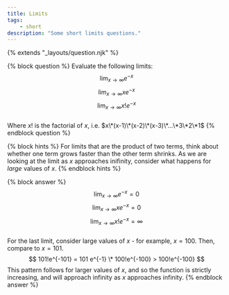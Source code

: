 ```yaml
---
title: Limits
tags:
    - short
description: "Some short limits questions."
---
```

{% extends "_layouts/question.njk" %}

{% block question %}
Evaluate the following limits:
$$ \lim_{x \to \infty} e^{-x} $$
$$ \lim_{x \to \infty} xe^{-x} $$
$$ \lim_{x \to \infty} x!e^{-x} $$  
Where $x!$ is the factorial of $x$, i.e. $x\*(x-1)\*(x-2)\*(x-3)\*...\*3\*2\*1$
{% endblock question %}

{% block hints %}
For limits that are the product of two terms, think about whether one term grows faster than the other term shrinks. As we are looking at the limit as $x$ approaches inifinity, consider what happens for *large* values of $x$.
{% endblock hints %}

{% block answer %}
$$ \lim_{x \to \infty} e^{-x} = 0 $$
$$ \lim_{x \to \infty} xe^{-x} = 0$$
$$ \lim_{x \to \infty} x!e^{-x} = \infty $$  
For the last limit, consider large values of $x$ - for example, $x=100$. Then, compare to $x=101$.
$$ 101!e^{-101} = 101 e^{-1} \* 100!e^{-100} > 100!e^{-100} $$
This pattern follows for larger values of $x$, and so the function is strictly increasing, and will approach infinity as $x$ approaches infinity.
{% endblock answer %}